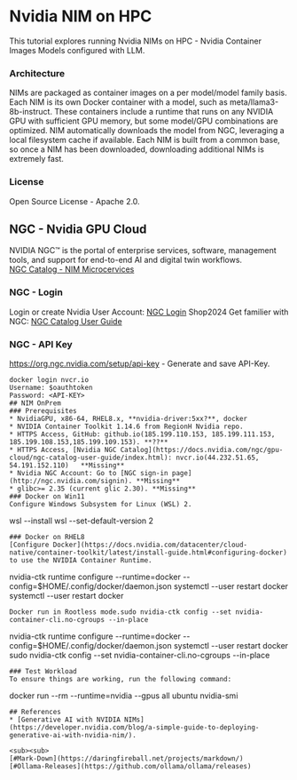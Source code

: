 # Nvidia NIM on HPC
This tutorial explores running Nvidia NIMs on HPC - Nvidia Container Images Models configured with LLM.
### Architecture
NIMs are packaged as container images on a per model/model family basis. Each NIM is its own Docker container with a model, such as meta/llama3-8b-instruct. These containers include a runtime that runs on any NVIDIA GPU with sufficient GPU memory, but some model/GPU combinations are optimized. NIM automatically downloads the model from NGC, leveraging a local filesystem cache if available. Each NIM is built from a common base, so once a NIM has been downloaded, downloading additional NIMs is extremely fast.
### License
Open Source License - Apache 2.0.
## NGC - Nvidia GPU Cloud
NVIDIA NGC™ is the portal of enterprise services, software, management tools, and support for end-to-end AI and digital twin workflows.  
[NGC Catalog - NIM Microcervices](https://catalog.ngc.nvidia.com/)  
### NGC - Login
Login or create Nvidia User Account: [NGC Login](https://ngc.nvidia.com/signin) Shop2024
Get familier with NGC: [NGC Catalog User Guide](https://docs.nvidia.com/ngc/gpu-cloud/ngc-catalog-user-guide/index.html)
### NGC - API Key
https://org.ngc.nvidia.com/setup/api-key - Generate and save API-Key.
```
docker login nvcr.io
Username: $oauthtoken
Password: <API-KEY>
## NIM OnPrem
### Prerequisites
* NvidiaGPU, x86-64, RHEL8.x, **nvidia-driver:5xx?**, docker
* NVIDIA Container Toolkit 1.14.6 from RegionH Nvidia repo.
* HTTPS Access, GitHub: github.io(185.199.110.153, 185.199.111.153, 185.199.108.153,185.199.109.153). **??**
* HTTPS Access, [Nvidia NGC Catalog](https://docs.nvidia.com/ngc/gpu-cloud/ngc-catalog-user-guide/index.html): nvcr.io(44.232.51.65, 54.191.152.110)   **Missing**
* Nvidia NGC Account: Go to [NGC sign-in page](http://ngc.nvidia.com/signin). **Missing**
* glibc>= 2.35 (current glic 2.30). **Missing**
### Docker on Win11
Configure Windows Subsystem for Linux (WSL) 2.
```
wsl --install
wsl --set-default-version 2
```
### Docker on RHEL8
[Configure Docker](https://docs.nvidia.com/datacenter/cloud-native/container-toolkit/latest/install-guide.html#configuring-docker)
to use the NVIDIA Container Runtime.  
```
nvidia-ctk runtime configure --runtime=docker --config=$HOME/.config/docker/daemon.json
systemctl --user restart docker
systemctl --user restart docker
```
Docker run in Rootless mode.sudo nvidia-ctk config --set nvidia-container-cli.no-cgroups --in-place
```
nvidia-ctk runtime configure --runtime=docker --config=$HOME/.config/docker/daemon.json
systemctl --user restart docker
sudo nvidia-ctk config --set nvidia-container-cli.no-cgroups --in-place
```
### Test Workload
To ensure things are working, run the following command:
```
docker run --rm --runtime=nvidia --gpus all ubuntu nvidia-smi
```
## References
* [Generative AI with NVIDIA NIMs](https://developer.nvidia.com/blog/a-simple-guide-to-deploying-generative-ai-with-nvidia-nim/).

<sub><sub>
[#Mark-Down](https://daringfireball.net/projects/markdown/)
[#Ollama-Releases](https://github.com/ollama/ollama/releases)
